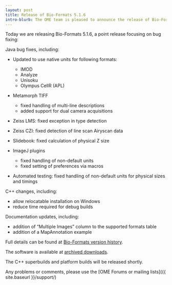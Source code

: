 ```yaml
---
layout: post
title: Release of Bio-Formats 5.1.6
intro-blurb: The OME team is pleased to announce the release of Bio-Formats 5.1.6
---
```

Today we are releasing Bio-Formats 5.1.6, a point release focusing on bug fixing:

Java bug fixes, including:

* Updated to use native units for following formats:
    - IMOD
    - Analyze
    - Unisoku
    - Olympus CellR (APL)

* Metamorph TIFF
    - fixed handling of multi-line descriptions
    - added support for dual camera acquisitions

* Zeiss LMS: fixed exception in type detection
* Zeiss CZI: fixed detection of line scan Airyscan data
* Slidebook: fixed calculation of physical Z size
* ImageJ plugins
    - fixed handling of non-default units
    - fixed setting of preferences via macros

* Automated testing: fixed handling of non-default units for physical sizes and timings

C++ changes, including:

* allow relocatable installation on Windows
* reduce time required for debug builds

Documentation updates, including:

* addition of “Multiple Images” column to the supported formats table
* addition of a MapAnnotation example

Full details can be found at [Bio-Formats version history](https://www.openmicroscopy.org/site/support/bio-formats5.1/about/whats-new.html).

The software is available at [archived downloads](https://downloads.openmicroscopy.org/bio-formats/5.1.6).

The C++ superbuilds and platform builds will be released shortly.

Any problems or comments, please use the [OME Forums or mailing lists]({{ site.baseurl }}/support/)
